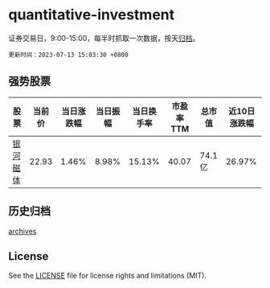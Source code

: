 # quantitative-investment

证券交易日，9:00-15:00，每半时抓取一次数据，按天[归档](archives)。

`更新时间：2023-07-13 15:03:30 +0800`

## 强势股票

|股票|当前价|当日涨跌幅|当日振幅|当日换手率|市盈率TTM|总市值|近10日涨跌幅|
|----|----|----|----|----|----|----|----|
|[银河磁体](https://xueqiu.com/S/SZ300127)|22.93|1.46%|8.98%|15.13%|40.07|74.1亿|26.97%|

## 历史归档

[archives](archives)

## License

See the [LICENSE](LICENSE) file for license rights and limitations (MIT).